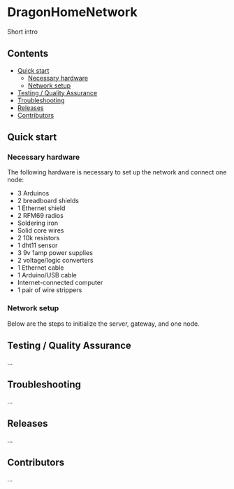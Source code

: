 # DragonHomeNetwork

Short intro

## Contents
- [Quick start](#quickstart)
  - [Necessary hardware](#necessaryhardware)
  - [Network setup](#networksetup)
- [Testing / Quality Assurance](#qa)
- [Troubleshooting](#troubleshooting)
- [Releases](#releases)
- [Contributors](#contributors)

## Quick start <a name="quickstart"></a>
### Necessary hardware <a name="necessaryhardware"></a>
The following hardware is necessary to set up the network and connect one node:
- 3 Arduinos
- 2 breadboard shields
- 1 Ethernet shield
- 2 RFM69 radios
- Soldering iron
- Solid core wires
- 2 10k resistors
- 1 dht11 sensor
- 3 9v 1amp power supplies
- 2 voltage/logic converters
- 1 Ethernet cable
- 1 Arduino/USB cable
- Internet-connected computer
- 1 pair of wire strippers

### Network setup <a name="networksetup"></a>
Below are the steps to initialize the server, gateway, and one node.

## Testing / Quality Assurance <a name="qa"></a>
...

## Troubleshooting <a name="troubleshooting"></a>
...

## Releases <a name="releases"></a>
...

## Contributors <a name="contributors"></a>
...
